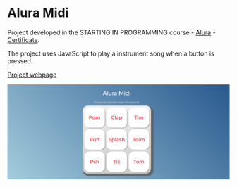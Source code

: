 # Alura Midi

Project developed in the STARTING IN PROGRAMMING course - [Alura](https://www.alura.com.br/formacao-programacao) - [Certificate](https://drive.google.com/file/d/1rgvCQ9fEeQ2nFhw6UTWae6TqlqTnG3m8/view).

The project uses JavaScript to play a instrument song when a button is pressed.

[Project webpage](https://kelwynoliveira.github.io/aluramidi/)

[![](./thumb.PNG)](https://kelwynoliveira.github.io/aluramidi/)

